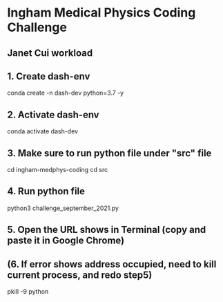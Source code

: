 # Ingham Medical Physics Coding Challenge

## Janet Cui workload 

## 1. Create dash-env 
conda create -n dash-dev python=3.7 -y

## 2. Activate dash-env
conda activate dash-dev

## 3. Make sure to run python file under "src" file
cd ingham-medphys-coding
cd src

## 4. Run python file
python3 challenge_september_2021.py

## 5. Open the URL shows in Terminal (copy and paste it in Google Chrome)

## (6. If error shows address occupied, need to kill current process, and redo step5)
pkill -9 python


